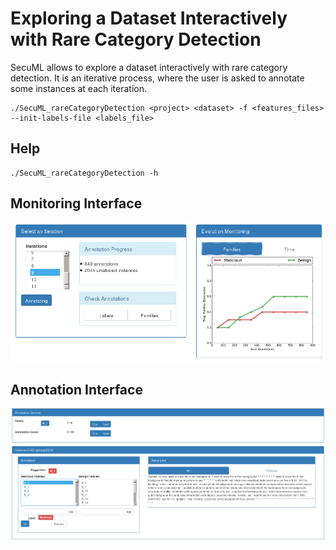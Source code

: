 # Exploring a Dataset Interactively with Rare Category Detection

SecuML allows to explore a dataset interactively with rare category detection.
It is an iterative process, where the user is asked to annotate some instances at each iteration.

    ./SecuML_rareCategoryDetection <project> <dataset> -f <features_files> --init-labels-file <labels_file>


## Help

    ./SecuML_rareCategoryDetection -h


## Monitoring Interface
![Rare Category Detection Monitoring](/doc/images/rare_category_detection_monitoring.png)


## Annotation Interface
![Rare Category Detection Annotations](/doc/images/rare_category_detection_annotations.png)
